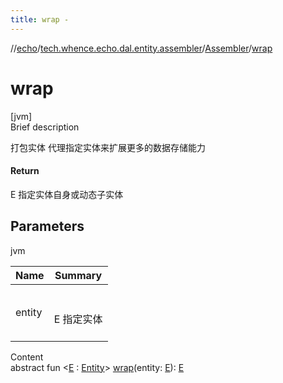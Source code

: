 ```yaml
---
title: wrap -
---
```

//[echo](../../index.md)/[tech.whence.echo.dal.entity.assembler](../index.md)/[Assembler](index.md)/[wrap](wrap.md)



# wrap  
[jvm]  
Brief description  


打包实体 代理指定实体来扩展更多的数据存储能力



#### Return  


E 指定实体自身或动态子实体



## Parameters  
  
jvm  
  
|  Name|  Summary| 
|---|---|
| entity| <br><br>E 指定实体<br><br>
  
  
Content  
abstract fun <[E](wrap.md) : [Entity](../../tech.whence.echo.dal.entity/-entity/index.md)> [wrap](wrap.md)(entity: [E](wrap.md)): [E](wrap.md)  



